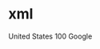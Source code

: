 # xml

<customer>
    <country>United States</country>
    <custNo>100</custNo>
    <name>Google</name>
</customer>
